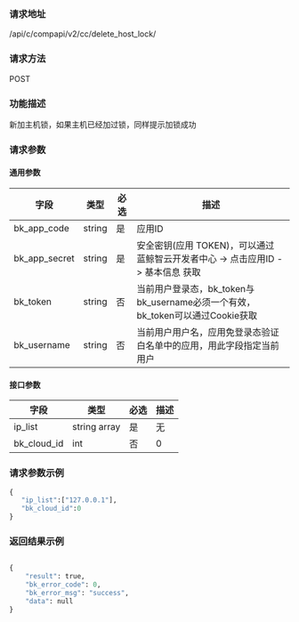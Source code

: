 
### 请求地址

/api/c/compapi/v2/cc/delete_host_lock/



### 请求方法

POST


### 功能描述

新加主机锁，如果主机已经加过锁，同样提示加锁成功

### 请求参数


#### 通用参数

| 字段 | 类型 | 必选 |  描述 |
|-----------|------------|--------|------------|
| bk_app_code  |  string    | 是 | 应用ID     |
| bk_app_secret|  string    | 是 | 安全密钥(应用 TOKEN)，可以通过 蓝鲸智云开发者中心 -&gt; 点击应用ID -&gt; 基本信息 获取 |
| bk_token     |  string    | 否 | 当前用户登录态，bk_token与bk_username必须一个有效，bk_token可以通过Cookie获取 |
| bk_username  |  string    | 否 | 当前用户用户名，应用免登录态验证白名单中的应用，用此字段指定当前用户 |

#### 接口参数

| 字段                |  类型       | 必选   |  描述                            |
|---------------------|-------------|--------|----------------------------------|
|ip_list| string array| 是|无| 主机内网IP|
| bk_cloud_id| int| 否| 0|云区域ID


### 请求参数示例

```python
{
   "ip_list":["127.0.0.1"],
   "bk_cloud_id":0
}
```

### 返回结果示例

```python

{
    "result": true,
    "bk_error_code": 0,
    "bk_error_msg": "success",
    "data": null
}
```